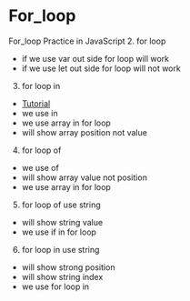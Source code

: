 # For_loop
For_loop Practice in JavaScript
2. for loop  
- if we use var out side for loop will work 
- if we use let out side for loop will not work
3. for loop in
- [Tutorial](https://youtu.be/ABJ9-ldZQkM?si=FMHxTOtjKy2vSyLK)
- we use in
- we use array in for loop
- will show array position not value
4. for loop of
- we use of
- will show array value not position
- we use array in for loop
5. for loop of use string
- will show string value
- we use if in for loop
6. for loop in use string
- will show strong position
- will show string index
- we use for loop in
